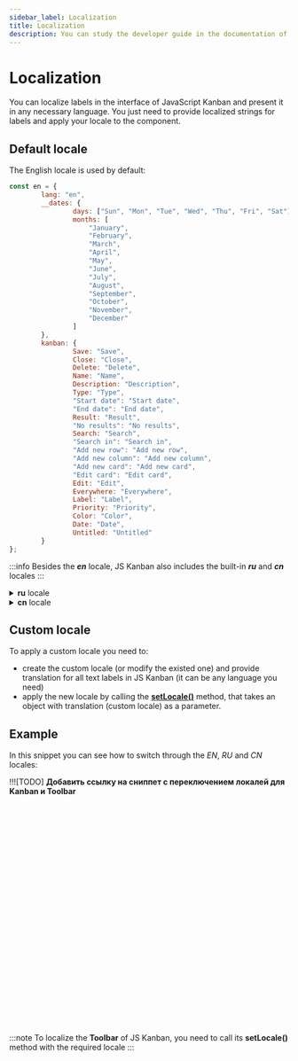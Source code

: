 ```yaml
---
sidebar_label: Localization
title: Localization
description: You can study the developer guide in the documentation of the JavaScript Kanban library. Browse API reference, try out code examples and live demos.
---
```

# Localization

You can localize labels in the interface of JavaScript Kanban and present it in any necessary language. You just need to provide localized strings for labels and apply your locale to the component.

## Default locale

The English locale is used by default:

~~~js
const en = {
		lang: "en",
		__dates: {
				days: ["Sun", "Mon", "Tue", "Wed", "Thu", "Fri", "Sat"],
				months: [
					"January",
					"February",
					"March",
					"April",
					"May",
					"June",
					"July",
					"August",
					"September",
					"October",
					"November",
					"December"
				]
		},
		kanban: {
				Save: "Save",
				Close: "Close",
				Delete: "Delete",
				Name: "Name",
				Description: "Description",
				Type: "Type",
				"Start date": "Start date",
				"End date": "End date",
				Result: "Result",
				"No results": "No results",
				Search: "Search",
				"Search in": "Search in",
				"Add new row": "Add new row",
				"Add new column": "Add new column",
				"Add new card": "Add new card",
				"Edit card": "Edit card",
				Edit: "Edit",
				Everywhere: "Everywhere",
				Label: "Label",
				Priority: "Priority",
				Color: "Color",
				Date: "Date",
				Untitled: "Untitled"
		}
};
~~~

:::info
Besides the ***en*** locale, JS Kanban also includes the built-in ***ru*** and ***cn*** locales
:::

<details>
<summary><b>ru</b> locale</summary>

~~~jsx
const days = ["Вск", "Пон", "Втр", "Срд", "Чет", "Птн", "Суб"];
const months = [
		"Январь",
		"Февраль",
		"Март",
		"Апрель",
		"Май",
		"Июнь",
		"Июль",
		"Август",
		"Сентябрь",
		"Октябрь",
		"Ноябрь",
		"Декабрь"
];
const ru = {
		lang: "ru",
		__dates: {
				months,
				days
		},
		kanban: {
				Save: "Сохранить",
				Close: "Закрыть",
				Delete: "Удалить",
				Name: "Задача",
				Description: "Описание",
				Type: "Тип",
				"Start Date": "Дата выполнения",
				"End Date": "Дата окончания",
				Result: "Результат",
				"No results": "Ничего не найдено",
				Search: "Поиск",
				"Search in": "Поиск",
				"Add new row": "Новая строка",
				"Add new column": "Новая колонка",
				"Add new card": "Добавить новую карточку",
				"Edit card": "Редактировать карточку",
				Edit: "Редактировать",
				Everywhere: "Всюду",
				Label: "Заголовок",
				Priority: "Приоритет",
				Color: "Цвет",
				Date: "Дата",
				Untitled: "Без названия"
		}
};
~~~
</details>

<details>
<summary><b>cn</b> locale</summary>

~~~jsx
const days_cn = ["周日", "周一", "周二", "周三", "周四", "周五", "周六"];
const months_cn = [
		"一月",
		"二月",
		"三月",
		"四月",
		"五月",
		"六月",
		"七月",
		"八月",
		"九月",
		"十月",
		"十一月",
		"十二月"
];
const cn = {
		lang: "cn",
		__dates: {
				months: months_cn,
				days: days_cn
		},
		kanban: {
				Save: "保存",
				Close: "关闭",
				Delete: "删除",
				Name: "名称",
				Description: "描述",
				Type: "类型",
				"Start Date": "开始日期",
				"End Date": "结束日期",
				Result: "结果",
				"No results": "没有结果",
				Search: "搜索",
				"Search in": "搜索",
				"Add new row": "添加新行",
				"Add new column": "添加新列",
				"Add new card": "添加新卡",
				"Edit card": "编辑卡片",
				Edit: "编辑",
				Everywhere: "无处不在",
				Label: "标签",
				Priority: "状态",
				Color: "封面",
				Date: "日期",
				Untitled: "无题"
		}
};
~~~
</details>

## Custom locale

To apply a custom locale you need to:

- create the custom locale (or modify the existed one) and provide translation for all text labels in JS Kanban (it can be any language you need)
- apply the new locale by calling the [**setLocale()**](api/methods/js_kanban_setlocale_method.md) method, that takes an object with translation (custom locale) as a parameter.

## Example

In this snippet you can see how to switch through the *EN*, *RU* and *CN* locales:

!!![TODO] **Добавить ссылку на сниппет с переключением локалей для Kanban и Toolbar**

<iframe src="" frameborder="0" class="snippet_iframe" width="100%" height="400"></iframe>

:::note
To localize the **Toolbar** of JS Kanban, you need to call its **setLocale()** method with the required locale
:::
